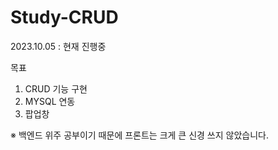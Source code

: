 ﻿# Study-CRUD
2023.10.05 : 현재 진행중

목표
  1. CRUD 기능 구현
  2. MYSQL 연동
  3. 팝업창

※ 백엔드 위주 공부이기 때문에 프론트는 크게 큰 신경 쓰지 않았습니다.

